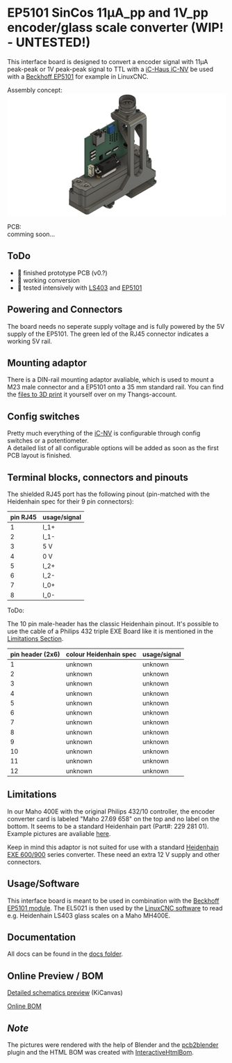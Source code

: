 # EP5101 SinCos 11µA_pp and 1V_pp encoder/glass scale converter (WIP! - UNTESTED!)
This interface board is designed to convert a encoder signal with 11µA peak-peak or 1V peak-peak signal to TTL with a [iC-Haus iC-NV](https://www.ichaus.de/product/ic-nv/) be used with a [Beckhoff EP5101](https://www.beckhoff.com/de-de/produkte/i-o/ethercat-box/epxxxx-industriegehaeuse/ep5xxx-winkel-wegmessung/ep5101-0011.html?) for example in LinuxCNC.

Assembly concept:
![assembly concept](pics/concept_DIN-rail/0_Beckhoff_EP5101_v4_6.png "Concept assembly")

PCB:\
comming soon...

## ToDo
- 🔲 finished prototype PCB (v0.?)
- 🔲 working conversion
- 🔲 tested intensively with [LS403](docs/Heidenhain-LS-403-LS-403C.pdf) and [EP5101](https://www.beckhoff.com/de-de/produkte/i-o/ethercat-box/epxxxx-industriegehaeuse/ep5xxx-winkel-wegmessung/ep5101-0011.html?)

## Powering and Connectors
The board needs no seperate supply voltage and is fully powered by the 5V supply of the EP5101. The green led of the RJ45 connector indicates a working 5V rail.

## Mounting adaptor
There is a DIN-rail mounting adaptor avaliable, which is used to mount a M23 male connector and a EP5101 onto a 35 mm standard rail. You can find the [files to 3D print](https://thangs.com/designer/PedPEx) it yourself over on my Thangs-account.

## Config switches
Pretty much everything of the [iC-NV](https://www.ichaus.de/product/ic-nv/) is configurable through config switches or a potentiometer. \
A detailed list of all configurable options will be added as soon as the first PCB layout is finished. 

## Terminal blocks, connectors and pinouts
The shielded RJ45 port has the following pinout (pin-matched with the Heidenhain spec for their 9 pin connectors):

| pin RJ45    | usage/signal |
| :---  | :---  |
| 1     | I_1+  |
| 2     | I_1-  |
| 3     | 5 V   |
| 4     | 0 V   |
| 5     | I_2+  |
| 6     | I_2-  |
| 7     | I_0+  |
| 8     | I_0-  |

ToDo:

The 10 pin male-header has the classic Heidenhain pinout. It's possible to use the cable of a Philips 432 triple EXE Board like it is mentioned in the [Limitations Section](#limitations).

| pin header (2x6)  | colour Heidenhain spec  | usage/signal |
| :---  | :----     | :---  |
| 1     | unknown   | unknown  |
| 2     | unknown   | unknown  |
| 3     | unknown   | unknown  |
| 4     | unknown   | unknown  |
| 5     | unknown   | unknown  |
| 6     | unknown   | unknown  |
| 7     | unknown   | unknown  |
| 8     | unknown   | unknown  |
| 9     | unknown   | unknown  |
| 10    | unknown   | unknown  |
| 11    | unknown   | unknown  |
| 12    | unknown   | unknown  |

## Limitations
In our Maho 400E with the original Philips 432/10 controller, the encoder converter card is labeled "Maho 27.69 658" on the top and no label on the bottom. It seems to be a standard Heidenhain part (Part#: 229 281 01). Example pictures are avaliable [here](https://www.cnc-shopping.com/en/philips-432-cnc-heidenhain-229-281-01-exe-platine-maho-27-69-658-3-axis-615dc0edd3849-p-5395.html). 

Keep in mind this adaptor is not suited for use with a standard [Heidenhain EXE 600/900](https://cncbote.de/artikel/heidenhain-exe-600-5-f-id-nr-172680a/) series converter. These need an extra 12 V supply and other connectors.

## Usage/Software
This interface board is meant to be used in combination with the [Beckhoff EP5101 module](hhttps://www.beckhoff.com/de-de/produkte/i-o/ethercat-box/epxxxx-industriegehaeuse/ep5xxx-winkel-wegmessung/ep5101-0011.html?). The EL5021 is then used by the [LinuxCNC software](https://linuxcnc.org/) to read e.g. Heidenhain LS403 glass scales on a Maho MH400E.

## Documentation
All docs can be found in the [docs folder](docs/).

## Online Preview / BOM
[Detailed schematics preview](https://kicanvas.org/?github=https%3A%2F%2Fgithub.com%2FPedPEx%2FSinCosEnc-Conv_EP5101) (KiCanvas)

[Online BOM](https://htmlpreview.github.io/?https://raw.githubusercontent.com/PedPEx/SinCosEnc-Conv_EP5101/master/bom/webviewer-BOM.html)

## *Note*
The pictures were rendered with the help of Blender and the [pcb2blender](https://github.com/30350n/pcb2blender) plugin and the HTML BOM was created with [InteractiveHtmlBom](https://github.com/openscopeproject/InteractiveHtmlBom).
